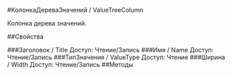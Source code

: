 
#КолонкаДереваЗначений / ValueTreeColumn

    
    
Колонка дерева значений.


  
  
##Свойства
    
###Заголовок / Title
Доступ: Чтение/Запись
###Имя / Name
Доступ: Чтение/Запись
###ТипЗначения / ValueType
Доступ: Чтение
###Ширина / Width
Доступ: Чтение/Запись
##Методы
    